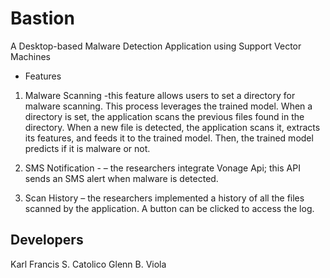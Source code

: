# Bastion

A Desktop-based Malware Detection Application using Support Vector Machines

- Features
1. Malware Scanning -this feature allows users to set a directory for
malware scanning. This process leverages the trained model. When a
directory is set, the application scans the previous files found in the
directory. When a new file is detected, the application scans it, extracts its
features, and feeds it to the trained model. Then, the trained model predicts
if it is malware or not.

2. SMS Notification - – the researchers integrate Vonage Api; this API sends an SMS
alert when malware is detected.

3. Scan History – the researchers implemented a history of all the files
scanned by the application. A button can be clicked to access the log.
## Developers

Karl Francis S. Catolico
Glenn B. Viola
